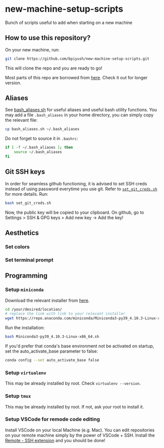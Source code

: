 # new-machine-setup-scripts
Bunch of scripts useful to add when starting on a new machine


## How to use this repository?

On your new machine, run:
```bash
git clone https://github.com/bpiyush/new-machine-setup-scripts.git
```
This will clone the repo and you are ready to go!

Most parts of this repo are borrowed from [here](https://bpiyush.github.io/ml-engg-docs/new_machine.html). Check it out for longer version.

## Aliases

See [bash_aliases.sh](bash_aliases.sh) for useful aliases and useful bash utility functions. You may add a file `.bash_aliases` in your home directory, you can simply copy the relevant file:

```bash
cp bash_aliases.sh ~/.bash_aliases
```

Do not forget to source it in `.bashrc`:
```bash
if [ -f ~/.bash_aliases ]; then 
    source ~/.bash_aliases
fi
```

## Git SSH keys

In order for seamless github functioning, it is advised to set SSH creds instead of using password everytime you use git. Refer to [`set_git_creds.sh`](set_git_creds.sh) for more details. Run:
```bash
bash set_git_creds.sh
```
Now, the public key will be copied to your clipboard. On github, go to Settings > SSH & GPG keys > Add new key -> Add the key!

## Aesthetics

### Set colors

### Set terminal prompt

## Programming

### Setup `miniconda`
Download the relevant installer from [here](https://docs.conda.io/en/latest/miniconda.html#linux-installers).
```bash
cd /your/desired/location/
# replace the link with link to your relevant installer
wget https://repo.anaconda.com/miniconda/Miniconda3-py39_4.10.3-Linux-x86_64.sh
```

Run the installation:
```bash
bash Miniconda3-py39_4.10.3-Linux-x86_64.sh
```

If you'd prefer that conda's base environment not be activated on startup,
set the auto_activate_base parameter to false:
```bash
conda config --set auto_activate_base false
```

### Setup `virtualenv`

This may be already installed by root. Check `virtualenv --version`.

### Setup `tmux`

This may be already installed by root. If not, ask your root to install it.

### Setup VSCode for remode code editing

Install VSCode on your local Machine (e.g. Mac). You can edit repositories on your remote machine simply by the power of VSCode + SSH. Install the [Remote - SSH extension](https://marketplace.visualstudio.com/items?itemName=ms-vscode-remote.remote-ssh) and you should be done!